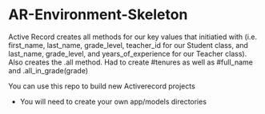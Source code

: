 # AR-Environment-Skeleton

Active Record creates all methods for our key values that initiatied with (i.e. first_name, last_name, grade_level, teacher_id for our Student class, and last_name, grade_level, and years_of_experience for our Teacher class). Also creates the .all method. Had to create #tenures as well as #full_name and .all_in_grade(grade)

You can use this repo to build new Activerecord projects

* You will need to create your own app/models directories